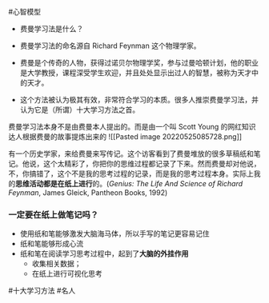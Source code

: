 
#心智模型 



- 费曼学习法是什么？

-   费曼学习法的命名源自 Richard Feynman 这个物理学家。
-   费曼是个传奇的人物，获得过诺贝尔物理学奖，参与过曼哈顿计划，他的职业是大学教授，课程深受学生欢迎，并且处处显示出过人的智慧，被称为天才中的天才。
-   这个方法被认为极其有效，非常符合学习的本质。很多人推崇费曼学习法，并认为它是（所谓）十大学习方法之首。




费曼学习法本身不是由费曼本人提出的。而是由一个叫 Scott Young 的网红知识达人根据费曼的故事提炼出来的
![[Pasted image 20220525085728.png]]



有一个历史学家，来给费曼来写传记。这个访客看到了费曼堆放的很多草稿纸和笔记。他说，这个太精彩了，你把你的思维过程都记录了下来。然而费曼却对他说，不，你搞错了，这个不是我的思考过程的记录，而是我的思考过程本身。实际上我的**思维活动都是在纸上进行**的。(_Genius: The Life And Science of Richard Feynman_, James Gleick, Pantheon Books, 1992)


### 一定要在纸上做笔记吗？


- 使用纸和笔能够激发大脑海马体，所以手写的笔记更容易记住
- 纸和笔能够形成心流
- 纸和笔在阅读学习思考过程中，起到了**大脑的外挂作用**
	- 收集相关数据；
	- 在纸上进行可视化思考



































#十大学习方法 #名人